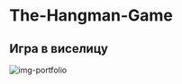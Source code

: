 # The-Hangman-Game

## Игра в виселицу

![img-portfolio](https://user-images.githubusercontent.com/56477695/139586472-306e6393-7010-4561-8311-0a57dbb39ee5.png)
